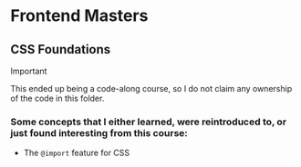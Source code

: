 # Frontend Masters

## CSS Foundations

> [!IMPORTANT]  
> This ended up being a code-along course, so I do not claim any ownership of the code in this folder.

### Some concepts that I either learned, were reintroduced to, or just found interesting from this course:

- The `@import` feature for CSS
